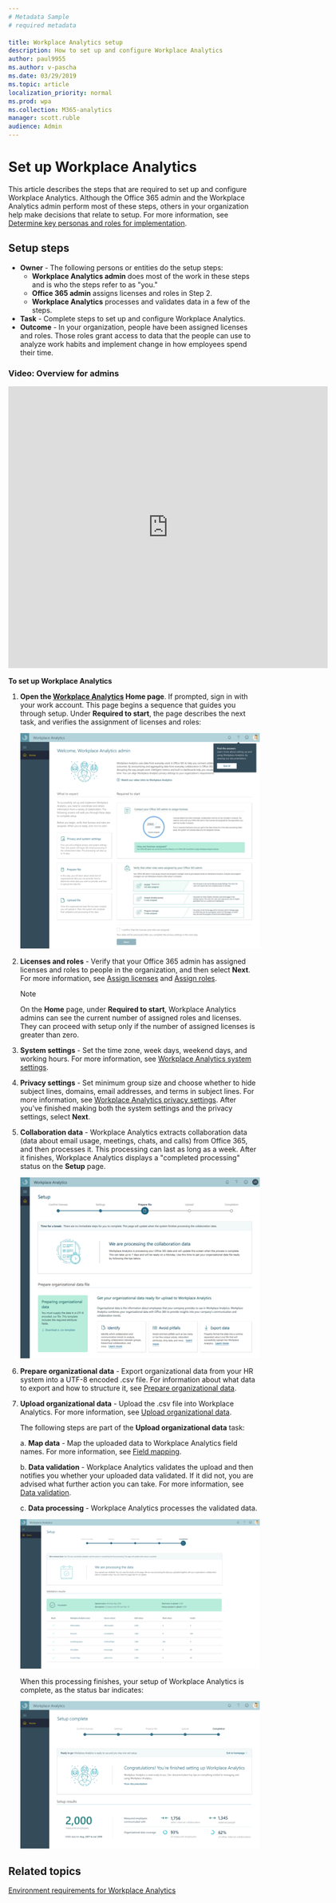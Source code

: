 ```yaml
---
# Metadata Sample
# required metadata

title: Workplace Analytics setup
description: How to set up and configure Workplace Analytics
author: paul9955
ms.author: v-pascha
ms.date: 03/29/2019
ms.topic: article
localization_priority: normal 
ms.prod: wpa
ms.collection: M365-analytics
manager: scott.ruble
audience: Admin
---
```


# Set up Workplace Analytics

This article describes the steps that are required to set up and configure Workplace Analytics. Although the Office 365 admin and the Workplace Analytics admin perform most of these steps, others in your organization help make decisions that relate to setup. For more information, see [Determine key personas and roles for implementation](Determine-key-personas.md). 

## Setup steps 

* **Owner** - The following persons or entities do the setup steps:
  * **Workplace Analytics admin** does most of the work in these steps and is who the steps refer to as "you."
  * **Office 365 admin** assigns licenses and roles in Step 2.  
  * **Workplace Analytics** processes and validates data in a few of the steps.
* **Task** - Complete steps to set up and configure Workplace Analytics.  
* **Outcome** - In your organization, people have been assigned licenses and roles. Those roles grant access to data that the people can use to analyze work habits and implement change in how employees spend their time.  

### Video: Overview for admins

<iframe width="640" height="564" src="https://player.vimeo.com/video/282873274" frameborder="0" allowFullScreen mozallowfullscreen webkitAllowFullScreen></iframe>

**To set up Workplace Analytics**

1. **Open the [Workplace Analytics](https://workplaceanalytics.office.com) Home page**. If prompted, sign in with your work account. This page begins a sequence that guides you through setup. Under **Required to start**, the page describes the next task, and verifies the assignment of licenses and roles:

      ![The Home page guides you through setup](../images/wpa/setup/01-home-start-new.png)
  
2. **Licenses and roles** - Verify that your Office 365 admin has assigned licenses and roles to people in the organization, and then select **Next**. For more information, see [Assign licenses](assign-licenses-to-population.md) and [Assign roles](assign-roles-to-wpa-admins.md). 

   > [!Note] 
   > On the **Home** page, under **Required to start**, Workplace Analytics admins can see the current number of assigned roles and licenses. They can proceed with setup only if the number of assigned licenses is greater than zero.

3. **System settings** - Set the time zone, week days, weekend days, and working hours. For more information, see [Workplace Analytics system settings](../Use/settings.md#system-defaults).

4. **Privacy settings** - Set minimum group size and choose whether to hide subject lines, domains, email addresses, and terms in subject lines. For more information, see [Workplace Analytics privacy settings](../Use/settings.md#privacy-settings). After you've finished making both the system settings and the privacy settings, select **Next**.

5. **Collaboration data** - Workplace Analytics extracts collaboration data (data about email usage, meetings, chats, and calls) from Office 365, and then processes it. This processing can last as long as a week. After it finishes, Workplace Analytics displays a "completed processing" status on the **Setup** page.

      ![Workplace Analytics processes collaboration data](../images/wpa/setup/03-process-collab-data.png)

6. **Prepare organizational data** - Export organizational data from your HR system into a UTF-8 encoded .csv file. For information about what data to export and how to structure it, see [Prepare organizational data](Prepare-organizational-data.md).

7. **Upload organizational data** - Upload the .csv file into Workplace Analytics. For more information, see [Upload organizational data](upload-organizational-data-1st.md).

    The following steps are part of the **Upload organizational data** task:

    a. **Map data** - Map the uploaded data to Workplace Analytics field names. For more information, see [Field mapping](upload-organizational-data-1st.md#field-mapping). 

    b. **Data validation** - Workplace Analytics validates the upload and then notifies you whether your uploaded data validated. If it did not, you are advised what further action you can take. For more information, see [Data validation](Upload-organizational-data.md#data-validation). 

    c. **Data processing** - Workplace Analytics processes the validated data. 

    ![Processing organizational data](../images/wpa/setup/07-process-org-data.png)

    When this processing finishes, your setup of Workplace Analytics is complete, as the status bar indicates: 

    ![Setup is complete](../images/wpa/setup/08-setup-complete.png) 

## Related topics

[Environment requirements for Workplace Analytics](environment-requirements.md)
